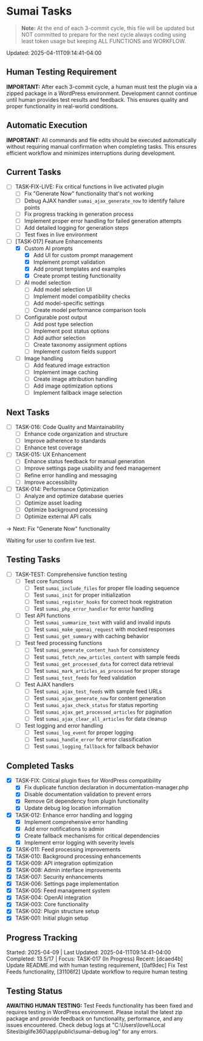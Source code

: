 # Sumai Tasks

> **Note:** At the end of each 3-commit cycle, this file will be updated but NOT committed to prepare for the next cycle always coding using least token usage but keeping ALL FUNCTIONS and WORKFLOW.

Updated: 2025-04-11T09:14:41-04:00

## Human Testing Requirement
**IMPORTANT:** After each 3-commit cycle, a human must test the plugin via a zipped package in a WordPress environment. Development cannot continue until human provides test results and feedback. This ensures quality and proper functionality in real-world conditions.

## Automatic Execution
**IMPORTANT:** All commands and file edits should be executed automatically without requiring manual confirmation when completing tasks. This ensures efficient workflow and minimizes interruptions during development.

## Current Tasks
- [ ] TASK-FIX-LIVE: Fix critical functions in live activated plugin
  - [ ] Fix "Generate Now" functionality that's not working
  - [ ] Debug AJAX handler `sumai_ajax_generate_now` to identify failure points
  - [ ] Fix progress tracking in generation process
  - [ ] Implement proper error handling for failed generation attempts
  - [ ] Add detailed logging for generation steps
  - [ ] Test fixes in live environment
- [ ] [TASK-017] Feature Enhancements
  - [x] Custom AI prompts
    - [x] Add UI for custom prompt management
    - [x] Implement prompt validation
    - [x] Add prompt templates and examples
    - [x] Create prompt testing functionality
  - [ ] AI model selection
    - [ ] Add model selection UI
    - [ ] Implement model compatibility checks
    - [ ] Add model-specific settings
    - [ ] Create model performance comparison tools
  - [ ] Configurable post output
    - [ ] Add post type selection
    - [ ] Implement post status options
    - [ ] Add author selection
    - [ ] Create taxonomy assignment options
    - [ ] Implement custom fields support
  - [ ] Image handling
    - [ ] Add featured image extraction
    - [ ] Implement image caching
    - [ ] Create image attribution handling
    - [ ] Add image optimization options
    - [ ] Implement fallback image selection

## Next Tasks
- [ ] TASK-016: Code Quality and Maintainability
  - [ ] Enhance code organization and structure
  - [ ] Improve adherence to standards
  - [ ] Enhance test coverage
- [ ] TASK-015: UX Enhancement
  - [ ] Enhance status feedback for manual generation
  - [ ] Improve settings page usability and feed management
  - [ ] Refine error handling and messaging
  - [ ] Improve accessibility
- [ ] TASK-014: Performance Optimization
  - [ ] Analyze and optimize database queries
  - [ ] Optimize asset loading
  - [ ] Optimize background processing
  - [ ] Optimize external API calls

→ Next: Fix "Generate Now" functionality

Waiting for user to confirm live test.

## Testing Tasks
- [ ] TASK-TEST: Comprehensive function testing
  - [ ] Test core functions
    - [ ] Test `sumai_include_files` for proper file loading sequence
    - [ ] Test `sumai_init` for proper initialization
    - [ ] Test `sumai_register_hooks` for correct hook registration
    - [ ] Test `sumai_php_error_handler` for error handling
  - [ ] Test API functions
    - [ ] Test `sumai_summarize_text` with valid and invalid inputs
    - [ ] Test `sumai_make_openai_request` with mocked responses
    - [ ] Test `sumai_get_summary` with caching behavior
  - [ ] Test feed processing functions
    - [ ] Test `sumai_generate_content_hash` for consistency
    - [ ] Test `sumai_fetch_new_articles_content` with sample feeds
    - [ ] Test `sumai_get_processed_data` for correct data retrieval
    - [ ] Test `sumai_mark_articles_as_processed` for proper storage
    - [ ] Test `sumai_test_feeds` for feed validation
  - [ ] Test AJAX handlers
    - [ ] Test `sumai_ajax_test_feeds` with sample feed URLs
    - [ ] Test `sumai_ajax_generate_now` for content generation
    - [ ] Test `sumai_ajax_check_status` for status reporting
    - [ ] Test `sumai_ajax_get_processed_articles` for pagination
    - [ ] Test `sumai_ajax_clear_all_articles` for data cleanup
  - [ ] Test logging and error handling
    - [ ] Test `sumai_log_event` for proper logging
    - [ ] Test `sumai_handle_error` for error classification
    - [ ] Test `sumai_logging_fallback` for fallback behavior

## Completed Tasks
- [x] TASK-FIX: Critical plugin fixes for WordPress compatibility
  - [x] Fix duplicate function declaration in documentation-manager.php
  - [x] Disable documentation validation to prevent errors
  - [x] Remove Git dependency from plugin functionality
  - [x] Update debug log location information
- [x] TASK-012: Enhance error handling and logging
  - [x] Implement comprehensive error handling
  - [x] Add error notifications to admin
  - [x] Create fallback mechanisms for critical dependencies
  - [x] Implement error logging with severity levels
- [x] TASK-011: Feed processing improvements
- [x] TASK-010: Background processing enhancements
- [x] TASK-009: API integration optimization
- [x] TASK-008: Admin interface improvements
- [x] TASK-007: Security enhancements
- [x] TASK-006: Settings page implementation
- [x] TASK-005: Feed management system
- [x] TASK-004: OpenAI integration
- [x] TASK-003: Core functionality
- [x] TASK-002: Plugin structure setup
- [x] TASK-001: Initial plugin setup

## Progress Tracking
Started: 2025-04-09 | Last Updated: 2025-04-11T09:14:41-04:00
Completed: 13.5/17 | Focus: TASK-017 (In Progress)
Recent: [dcaed4b] Update README.md with human testing requirement, [0af9dec] Fix Test Feeds functionality, [31106f2] Update workflow to require human testing

## Testing Status
**AWAITING HUMAN TESTING:** Test Feeds functionality has been fixed and requires testing in WordPress environment. Please install the latest zip package and provide feedback on functionality, performance, and any issues encountered. Check debug logs at "C:\Users\lovel\Local Sites\biglife360\app\public\sumai-debug.log" for any errors.